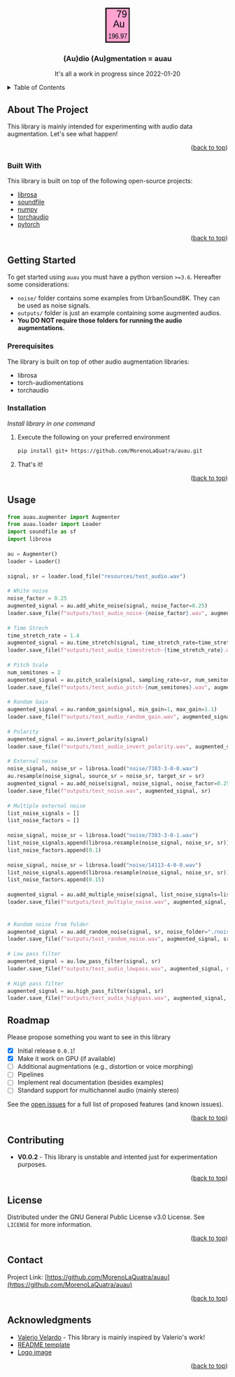 

<div id="top"></div>
<!--
*** Thanks for checking out the Best-README-Template. If you have a suggestion
*** that would make this better, please fork the repo and create a pull request
*** or simply open an issue with the tag "enhancement".
*** Don't forget to give the project a star!
*** Thanks again! Now go create something AMAZING! :D
-->



<!-- PROJECT SHIELDS -->
<!--
*** I'm using markdown "reference style" links for readability.
*** Reference links are enclosed in brackets [ ] instead of parentheses ( ).
*** See the bottom of this document for the declaration of the reference variables
*** for contributors-url, forks-url, etc. This is an optional, concise syntax you may use.
*** https://www.markdownguide.org/basic-syntax/#reference-style-links
-->



<!-- PROJECT LOGO -->
<br />
<div align="center">
  <a href="#">
    <img src="resources/auau_logo.png" alt="Logo" height="80">
  </a>

  <h3 align="center">(Au)dio (Au)gmentation = auau</h3>

  <p align="center">
    It's all a work in progress since 2022-01-20
    <br />
  </p>
</div>



<!-- TABLE OF CONTENTS -->
<details>
  <summary>Table of Contents</summary>
  <ol>
    <li>
      <a href="#about-the-project">About The Project</a>
      <ul>
        <li><a href="#built-with">Built With</a></li>
      </ul>
    </li>
    <li>
      <a href="#getting-started">Getting Started</a>
      <ul>
        <li><a href="#prerequisites">Prerequisites</a></li>
        <li><a href="#installation">Installation</a></li>
      </ul>
    </li>
    <li><a href="#usage">Usage</a></li>
    <li><a href="#roadmap">Roadmap</a></li>
    <li><a href="#contributing">Contributing</a></li>
    <li><a href="#license">License</a></li>
    <li><a href="#contact">Contact</a></li>
    <li><a href="#acknowledgments">Acknowledgments</a></li>
  </ol>
</details>



<!-- ABOUT THE PROJECT -->
## About The Project

This library is mainly intended for experimenting with audio data augmentation.
Let's see what happen!

<p align="right">(<a href="#top">back to top</a>)</p>



### Built With

This library is built on top of the following open-source projects:

* [librosa](https://librosa.org/doc/latest/index.html)
* [soundfile](https://pysoundfile.readthedocs.io/en/latest/)
* [numpy](https://numpy.org/)
* [torchaudio](https://pytorch.org/audio/stable/index.html)
* [pytorch](https://pytorch.org/)

<p align="right">(<a href="#top">back to top</a>)</p>



<!-- GETTING STARTED -->
## Getting Started

To get started using `auau` you must have a python version `>=3.6`. Hereafter some considerations:
- `noise/` folder contains some examples from UrbanSound8K. They can be used as noise signals.
- `outputs/` folder is just an example containing some augmented audios.
- **You DO NOT require those folders for running the audio augmentations.**

### Prerequisites

The library is built on top of other audio augmentation libraries:
- librosa
- torch-audiomentations
- torchaudio

### Installation

_Install library in one command_


1. Execute the following on your preferred environment
   ```sh
   pip install git+ https://github.com/MorenoLaQuatra/auau.git
   ```
2. That's it!

<p align="right">(<a href="#top">back to top</a>)</p>



<!-- USAGE EXAMPLES -->
## Usage

```python
from auau.augmenter import Augmenter
from auau.loader import Loader
import soundfile as sf
import librosa

au = Augmenter()
loader = Loader()

signal, sr = loader.load_file("resources/test_audio.wav")

# White noise
noise_factor = 0.25
augmented_signal = au.add_white_noise(signal, noise_factor=0.25)
loader.save_file(f"outputs/test_audio_noise-{noise_factor}.wav", augmented_signal, sr)

# Time Strech
time_stretch_rate = 1.4
augmented_signal = au.time_stretch(signal, time_stretch_rate=time_stretch_rate)
loader.save_file(f"outputs/test_audio_timestretch-{time_stretch_rate}.wav", augmented_signal, sr)

# Pitch Scale
num_semitones = 2
augmented_signal = au.pitch_scale(signal, sampling_rate=sr, num_semitones=num_semitones)
loader.save_file(f"outputs/test_audio_pitch-{num_semitones}.wav", augmented_signal, sr)

# Random Gain
augmented_signal = au.random_gain(signal, min_gain=1, max_gain=1.1)
loader.save_file(f"outputs/test_audio_random_gain.wav", augmented_signal, sr)

# Polarity
augmented_signal = au.invert_polarity(signal)
loader.save_file(f"outputs/test_audio_invert_polarity.wav", augmented_signal, sr)

# External noise
noise_signal, noise_sr = librosa.load("noise/7383-3-0-0.wav")
au.resample(noise_signal, source_sr = noise_sr, target_sr = sr)
augmented_signal = au.add_noise(signal, noise_signal, noise_factor=0.25)
loader.save_file(f"outputs/test_noise.wav", augmented_signal, sr)

# Multiple external noise
list_noise_signals = []
list_noise_factors = []

noise_signal, noise_sr = librosa.load("noise/7383-3-0-1.wav")
list_noise_signals.append(librosa.resample(noise_signal, noise_sr, sr))
list_noise_factors.append(0.1)

noise_signal, noise_sr = librosa.load("noise/14113-4-0-0.wav")
list_noise_signals.append(librosa.resample(noise_signal, noise_sr, sr))
list_noise_factors.append(0.15)

augmented_signal = au.add_multiple_noise(signal, list_noise_signals=list_noise_signals, list_noise_factors=list_noise_factors)
loader.save_file(f"outputs/test_multiple_noise.wav", augmented_signal, sr)


# Random noise from folder
augmented_signal = au.add_random_noise(signal, sr, noise_folder="./noise/", min_noise_factor=0.01, max_noise_factor=0.05)
loader.save_file(f"outputs/test_random_noise.wav", augmented_signal, sr)

# Low pass filter
augmented_signal = au.low_pass_filter(signal, sr)
loader.save_file(f"outputs/test_audio_lowpass.wav", augmented_signal, sr)

# High pass filter
augmented_signal = au.high_pass_filter(signal, sr)
loader.save_file(f"outputs/test_audio_highpass.wav", augmented_signal, sr)

```



<!-- ROADMAP -->
## Roadmap

Please propose something you want to see in this library

- [x] Initial release `0.0.1`!
- [x] Make it work on GPU (if available)
- [ ] Additional augmentations (e.g., distortion or voice morphing)
- [ ] Pipelines
- [ ] Implement real documentation (besides examples)
- [ ] Standard support for multichannel audio (mainly stereo)

See the [open issues](https://github.com/MorenoLaQuatra/auau/issues) for a full list of proposed features (and known issues).

<p align="right">(<a href="#top">back to top</a>)</p>



<!-- CONTRIBUTING -->
## Contributing

- **V0.0.2** - This library is unstable and intented just for experimentation purposes.

<p align="right">(<a href="#top">back to top</a>)</p>



<!-- LICENSE -->
## License

Distributed under the GNU General Public License v3.0 License. See `LICENSE` for more information.

<p align="right">(<a href="#top">back to top</a>)</p>



<!-- CONTACT -->
## Contact

Project Link: [https://github.com/MorenoLaQuatra/auau](https://github.com/MorenoLaQuatra/auau)

<p align="right">(<a href="#top">back to top</a>)</p>



<!-- ACKNOWLEDGMENTS -->
## Acknowledgments

* [Valerio Velardo](https://github.com/musikalkemist) - This library is mainly inspired by Valerio's work!
* [README template](https://github.com/othneildrew/Best-README-Template)
* [Logo image](https://commons.wikimedia.org/wiki/File:Gold.svg)

<p align="right">(<a href="#top">back to top</a>)</p>

